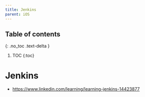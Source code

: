 ```yaml
---
title: Jenkins
parent: iOS
---
```


## Table of contents
{: .no_toc .text-delta }

1. TOC
{:toc}

<!--- Everything above this is generated --->

# Jenkins
- https://www.linkedin.com/learning/learning-jenkins-14423877
